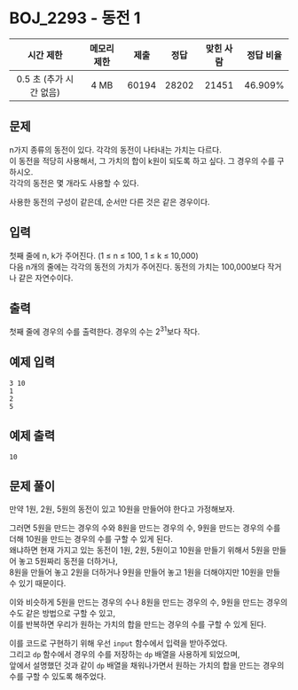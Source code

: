 # BOJ_2293 - 동전 1

|        시간 제한        | 메모리 제한 | 제출  | 정답  | 맞힌 사람 | 정답 비율 |
| :---------------------: | :---------: | :---: | :---: | :-------: | :-------: |
| 0.5 초 (추가 시간 없음) |    4 MB     | 60194 | 28202 |   21451   |  46.909%  |

## 문제

n가지 종류의 동전이 있다. 각각의 동전이 나타내는 가치는 다르다.  
이 동전을 적당히 사용해서, 그 가치의 합이 k원이 되도록 하고 싶다. 그 경우의 수를 구하시오.  
각각의 동전은 몇 개라도 사용할 수 있다.

사용한 동전의 구성이 같은데, 순서만 다른 것은 같은 경우이다.

## 입력

첫째 줄에 n, k가 주어진다. (1 ≤ n ≤ 100, 1 ≤ k ≤ 10,000)  
다음 n개의 줄에는 각각의 동전의 가치가 주어진다. 동전의 가치는 100,000보다 작거나 같은 자연수이다.

## 출력

첫째 줄에 경우의 수를 출력한다. 경우의 수는 $2^{31}$보다 작다.

## 예제 입력

```
3 10
1
2
5
```

## 예제 출력

```
10
```

## 문제 풀이

만약 1원, 2원, 5원의 동전이 있고 10원을 만들어야 한다고 가정해보자.

그러면 5원을 만드는 경우의 수와 8원을 만드는 경우의 수, 9원을 만드는 경우의 수를 더해 10원을 만드는 경우의 수를 구할 수 있게 된다.  
왜냐하면 현재 가지고 있는 동전이 1원, 2원, 5원이고 10원을 만들기 위해서 5원을 만들어 놓고 5원짜리 동전을 더하거나,  
8원을 만들어 놓고 2원을 더하거나 9원을 만들어 놓고 1원을 더해야지만 10원을 만들 수 있기 때문이다.

이와 비슷하게 5원을 만드는 경우의 수나 8원을 만드는 경우의 수, 9원을 만드는 경우의 수도 같은 방법으로 구할 수 있고,  
이를 반복하면 우리가 원하는 가치의 합을 만드는 경우의 수를 구할 수 있게 된다.

이를 코드로 구현하기 위해 우선 `input` 함수에서 입력을 받아주었다.  
그리고 `dp` 함수에서 경우의 수를 저장하는 `dp` 배열을 사용하게 되었으며,  
앞에서 설명했던 것과 같이 `dp` 배열을 채워나가면서 원하는 가치의 합을 만드는 경우의 수를 구할 수 있도록 해주었다.
